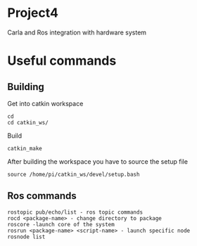 # Project4
Carla and Ros integration with hardware system


# Useful commands
## Building
Get into catkin workspace
```
cd
cd catkin_ws/
```
Build
```
catkin_make
```
After building the workspace you have to source the setup file
```
source /home/pi/catkin_ws/devel/setup.bash
```

## Ros commands
```
rostopic pub/echo/list - ros topic commands
rocd <package-name> - change directory to package
roscore -launch core of the system
rosrun <package-name> <script-name> - launch specific node
rosnode list
```
